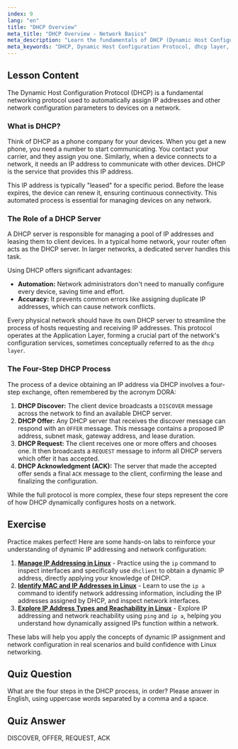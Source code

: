 ```yaml
---
index: 9
lang: "en"
title: "DHCP Overview"
meta_title: "DHCP Overview - Network Basics"
meta_description: "Learn the fundamentals of DHCP (Dynamic Host Configuration Protocol). This guide covers how DHCP assigns IP addresses, its four-step process (DORA), and its role in the network's DHCP layer. Perfect for Linux networking beginners."
meta_keywords: "DHCP, Dynamic Host Configuration Protocol, dhcp layer, IP address, Linux networking, DHCP process, DORA, network configuration"
---
```


## Lesson Content

The Dynamic Host Configuration Protocol (DHCP) is a fundamental networking protocol used to automatically assign IP addresses and other network configuration parameters to devices on a network.

### What is DHCP?

Think of DHCP as a phone company for your devices. When you get a new phone, you need a number to start communicating. You contact your carrier, and they assign you one. Similarly, when a device connects to a network, it needs an IP address to communicate with other devices. DHCP is the service that provides this IP address.

This IP address is typically "leased" for a specific period. Before the lease expires, the device can renew it, ensuring continuous connectivity. This automated process is essential for managing devices on any network.

### The Role of a DHCP Server

A DHCP server is responsible for managing a pool of IP addresses and leasing them to client devices. In a typical home network, your router often acts as the DHCP server. In larger networks, a dedicated server handles this task.

Using DHCP offers significant advantages:

- **Automation:** Network administrators don't need to manually configure every device, saving time and effort.
- **Accuracy:** It prevents common errors like assigning duplicate IP addresses, which can cause network conflicts.

Every physical network should have its own DHCP server to streamline the process of hosts requesting and receiving IP addresses. This protocol operates at the Application Layer, forming a crucial part of the network's configuration services, sometimes conceptually referred to as the `dhcp layer`.

### The Four-Step DHCP Process

The process of a device obtaining an IP address via DHCP involves a four-step exchange, often remembered by the acronym DORA:

1.  **DHCP Discover:** The client device broadcasts a `DISCOVER` message across the network to find an available DHCP server.
2.  **DHCP Offer:** Any DHCP server that receives the discover message can respond with an `OFFER` message. This message contains a proposed IP address, subnet mask, gateway address, and lease duration.
3.  **DHCP Request:** The client receives one or more offers and chooses one. It then broadcasts a `REQUEST` message to inform all DHCP servers which offer it has accepted.
4.  **DHCP Acknowledgment (ACK):** The server that made the accepted offer sends a final `ACK` message to the client, confirming the lease and finalizing the configuration.

While the full protocol is more complex, these four steps represent the core of how DHCP dynamically configures hosts on a network.

## Exercise

Practice makes perfect! Here are some hands-on labs to reinforce your understanding of dynamic IP addressing and network configuration:

1.  **[Manage IP Addressing in Linux](https://labex.io/labs/comptia-manage-ip-addressing-in-linux-592736)** - Practice using the `ip` command to inspect interfaces and specifically use `dhclient` to obtain a dynamic IP address, directly applying your knowledge of DHCP.
2.  **[Identify MAC and IP Addresses in Linux](https://labex.io/labs/comptia-identify-mac-and-ip-addresses-in-linux-592731)** - Learn to use the `ip a` command to identify network addressing information, including the IP addresses assigned by DHCP, and inspect network interfaces.
3.  **[Explore IP Address Types and Reachability in Linux](https://labex.io/labs/comptia-explore-ip-address-types-and-reachability-in-linux-592780)** - Explore IP addressing and network reachability using `ping` and `ip a`, helping you understand how dynamically assigned IPs function within a network.

These labs will help you apply the concepts of dynamic IP assignment and network configuration in real scenarios and build confidence with Linux networking.

## Quiz Question

What are the four steps in the DHCP process, in order? Please answer in English, using uppercase words separated by a comma and a space.

## Quiz Answer

DISCOVER, OFFER, REQUEST, ACK
